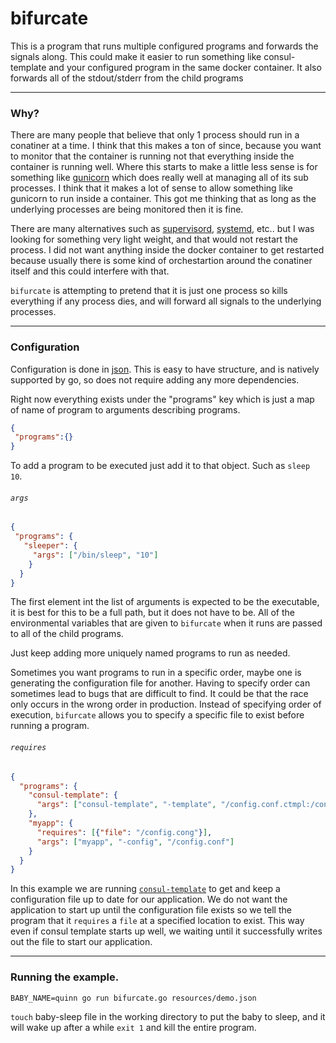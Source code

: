 # bifurcate
This is a program that runs multiple configured programs and forwards the signals along. This could make it easier to run something like consul-template and your configured program in the same docker container. It also forwards all of the stdout/stderr from the child programs

* * *
### Why?
There are many people that believe that only 1 process should run in a conatiner at a time. I think that this makes a ton of since, because you want to monitor that the container is running not that everything inside the container is running well. Where this starts to make a little less sense is for something like [gunicorn](http://gunicorn.org/) which does really well at managing all of its sub processes. I think that it makes a lot of sense to allow something like gunicorn to run inside a container. This got me thinking that as long as the underlying processes are being monitored then it is fine.

There are many alternatives such as [supervisord](http://supervisord.org/), [systemd](http://www.freedesktop.org/wiki/Software/systemd/), etc.. but I was looking for something very light weight, and that would not restart the process. I did not want anything inside the docker container to get restarted because usually there is some kind of orchestartion around the conatiner itself and this could interfere with that. 

`bifurcate` is attempting to pretend that it is just one process so kills everything if any process dies, and will forward all signals to the underlying processes.

* * *
### Configuration
Configuration is done in [json](http://json.org/). This is easy to have structure, and is natively supported by go, so does not require adding any more dependencies.

Right now everything exists under the "programs" key which is just a map of name of program to arguments describing programs.
```json
{
 "programs":{}
}
```

To add a program to be executed just add it to that object. Such as `sleep 10`. 
###### `args`
```json
{
 "programs": {
   "sleeper": {
     "args": ["/bin/sleep", "10"]
    }
  }
}
```
The first element int the list of arguments is expected to be the executable, it is best for this to be a full path, but it does not have to be. All of the environmental variables that are given to `bifurcate` when it runs are passed to all of the child programs.

Just keep adding more uniquely named programs to run as needed.

Sometimes you want programs to run in a specific order, maybe one is generating the configuration file for another. Having to specify order can sometimes lead to bugs that are difficult to find. It could be that the race only occurs in the wrong order in production. Instead of specifying order of execution, `bifurcate` allows you to specify a specific file to exist before running a program.
###### `requires`
```json
{
  "programs": {
    "consul-template": { 
      "args": ["consul-template", "-template", "/config.conf.ctmpl:/config.conf"] 
    },
    "myapp": {
      "requires": [{"file": "/config.cong"}],
      "args": ["myapp", "-config", "/config.conf"]
    }
  }
}
```
In this example we are running [`consul-template`](https://github.com/hashicorp/consul-template) to get and keep a configuration file up to date for our application. We do not want the application to start up until the configuration file exists so we tell the program that it `requires` a `file` at a specified location to exist. This way even if consul template starts up well, we waiting until it successfully writes out the file to start our application.

* * *
### Running the example.
```
BABY_NAME=quinn go run bifurcate.go resources/demo.json
```
`touch` baby-sleep file in the working directory to put the baby to sleep, and it will wake up after a while `exit 1` and kill the entire program.
